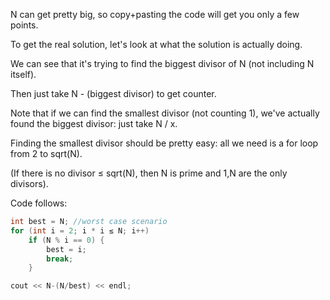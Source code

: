 N can get pretty big, so copy+pasting the code will get you only a few points.

To get the real solution, let's look at what the solution is actually doing.

We can see that it's trying to find the biggest divisor of N (not including N itself).

Then just take N - (biggest divisor) to get counter.

Note that if we can find the smallest divisor (not counting 1), we've actually found the biggest divisor: just take N / x.

Finding the smallest divisor should be pretty easy: all we need is a for loop from 2 to sqrt(N).

(If there is no divisor ≤ sqrt(N), then N is prime and 1,N are the only divisors).

Code follows:

```cpp
int best = N; //worst case scenario
for (int i = 2; i * i ≤ N; i++)
	if (N % i == 0) {
		best = i;
		break;
	}

cout << N-(N/best) << endl;
```
